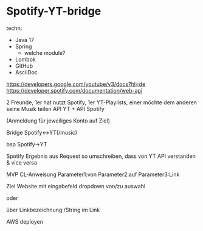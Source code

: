# Spotify-YT-bridge


techn:
- Java 17
- Spring
	- welche module?
- Lombok
- GitHub
- AsciiDoc

https://developers.google.com/youtube/v3/docs?hl=de
https://developer.spotify.com/documentation/web-api


2 Freunde, 1er hat nutzt Spotify, 1er YT-Playlists, einer möchte dem anderen seine Musik teilen
API YT + API Spotify



(Anmeldung für jeweiliges Konto auf Ziel)


Bridge Spotify<->YT(/music)

bsp 
Spotify->YT

Spotify Ergebnis aus Request so umschreiben, dass von YT API verstanden
& vice versa


MVP
CL-Anweisung 
Parameter1:von Parameter2:auf Parameter3:Link




Ziel
Website mit eingabefeld
dropdown von/zu auswahl

oder 

über Linkbezeichnung /String im Link

AWS deployen
